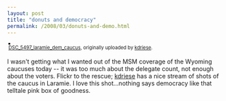 ```yaml
---
layout: post
title: "donuts and democracy"
permalink: /2008/03/donuts-and-demo.html
---
```


<p><style type="text/css">.flickr-photo { border: solid 2px #000000; }.flickr-yourcomment { }.flickr-frame { text-align: left; padding: 3px; }.flickr-caption { font-size: 0.8em; margin-top: 0px; }</style><div class="flickr-frame">	<a href="http://www.flickr.com/photos/kdriese/2319711006/" title="photo sharing"><img src="https://farm3.static.flickr.com/2209/2319711006_a3c505fb1c.jpg" class="flickr-photo" alt="" /></a><br />	<span class="flickr-caption"><a href="http://www.flickr.com/photos/kdriese/2319711006/">DSC_5497_laramie_dem_caucus</a>, originally uploaded by <a href="http://www.flickr.com/people/kdriese/">kdriese</a>.</span></div>				<p class="flickr-yourcomment">	I wasn't getting what I wanted out of the MSM coverage of the Wyoming caucuses today -- it was too much about the delegate count, not enough about the voters.  Flickr to the rescue; <a href="http://flickr.com/photos/kdriese/">kdriese</a> has a nice stream of shots of the caucus in Laramie.  I love this shot...nothing says democracy like that telltale pink box of goodness.</p></p>


